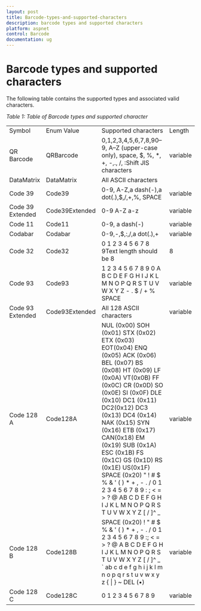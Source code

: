 ```yaml
---
layout: post
title: Barcode-types-and-supported-characters
description: barcode types and supported characters
platform: aspnet
control: Barcode
documentation: ug
---
```


# Barcode types and supported characters

The following table contains the supported types and associated valid characters.

_Table 1: Table of Barcode types and supported character_

<table>
<tr>
<td>
Symbol</td><td>
Enum Value</td><td>
Supported characters</td><td>
Length</td></tr>
<tr>
<td>
QR Barcode</td><td>
QRBarcode</td><td>
0,1,2,3,4,5,6,7,8,90–9, A–Z (upper-case only), space, $, %, *, +, -,., /, :Shift JIS characters</td><td>
variable</td></tr>
<tr>
<td>
DataMatrix</td><td>
DataMatrix</td><td>
All ASCII characters</td><td>
</td></tr>
<tr>
<td>
Code 39</td><td>
Code39</td><td>
0-9, A-Z,a dash(-),a dot(.),$,/,+,%, SPACE</td><td>
variable</td></tr>
<tr>
<td>
Code 39 Extended</td><td>
Code39Extended</td><td>
0-9 A-Z a-z</td><td>
variable</td></tr>
<tr>
<td>
Code 11</td><td>
Code11</td><td>
0-9, a dash(-)</td><td>
variable</td></tr>
<tr>
<td>
Codabar</td><td>
Codabar</td><td>
0-9,-,$,:,/,a dot(.),+</td><td>
variable</td></tr>
<tr>
<td>
Code 32</td><td>
Code32</td><td>
0 1 2 3 4 5 6 7 8 9Text length should be 8</td><td>
8</td></tr>
<tr>
<td>
Code 93</td><td>
Code93</td><td>
1 2 3 4 5 6 7 8 9 0 A B C D E F G H I J K L M N O P Q R S T U V W X Y Z - . $ / + % SPACE</td><td>
variable</td></tr>
<tr>
<td>
Code 93 Extended</td><td>
Code93Extended</td><td>
All 128 ASCII characters</td><td>
variable</td></tr>
<tr>
<td>
Code 128 A</td><td>
Code128A</td><td>
NUL (0x00) SOH (0x01) STX (0x02) ETX (0x03) EOT(0x04) ENQ (0x05) ACK (0x06) BEL (0x07) BS (0x08) HT (0x09) LF (0x0A) VT(0x0B) FF (0x0C) CR (0x0D) SO (0x0E) SI (0x0F) DLE (0x10) DC1 (0x11) DC2(0x12) DC3 (0x13) DC4 (0x14) NAK (0x15) SYN (0x16) ETB (0x17) CAN(0x18) EM (0x19) SUB (0x1A) ESC (0x1B) FS (0x1C) GS (0x1D) RS (0x1E) US(0x1F) SPACE (0x20) " ! # $ % & ' ( ) * + , - . / 0 1 2 3 4 5 6 7 8 9 : ; &lt; = &gt; ? @ AB C D E F G H I J K L M N O P Q R S T U V W X Y Z [ / ]^ _</td><td>
variable</td></tr>
<tr>
<td>
Code 128 B</td><td>
Code128B</td><td>
SPACE (0x20) ! " # $ % & ' ( ) * + , - . / 0 1 2 3 4 5 6 7 8 9 :; &lt; = &gt; ? @ A B C D E F G H I J K L M N O P Q R S T U V W X Y Z [ / ]^ _ ` ab c d e f g h i j k l m n o p q r s t u v w x y z { | } ~ DEL (•)</td><td>
variable</td></tr>
<tr>
<td>
Code 128 C</td><td>
Code128C</td><td>
0 1 2 3 4 5 6 7 8 9</td><td>
variable</td></tr>
</table>


